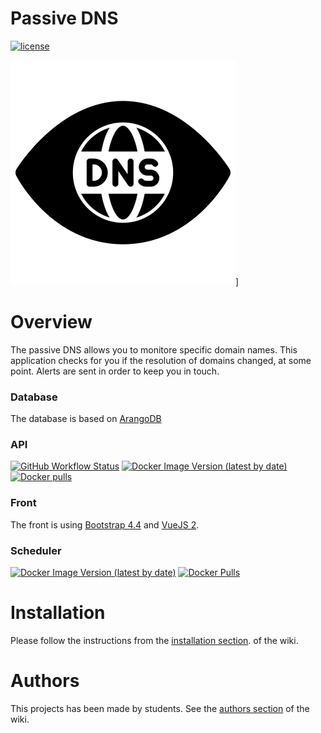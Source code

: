 # Passive DNS

[![license](https://img.shields.io/github/license/PassiveDNS/PassiveDNS)](https://github.com/PassiveDNS/PassiveDNS)

![logo](https://raw.githubusercontent.com/Dadard29/PassiveDNS/master/docs/images/passive_dns_black.png)]

# Overview

The passive DNS allows you to monitore specific domain names. This application checks for you if the resolution of domains changed, at some point. Alerts are sent in order to keep you in touch.

### Database

The database is based on [ArangoDB](https://www.arangodb.com/)

### API
[![GitHub Workflow Status](https://img.shields.io/github/workflow/status/PassiveDNS/PassiveDNS/API%20Docker%20Image%20Publishing)](https://github.com/PassiveDNS/PassiveDNS/actions/workflows/main.yml)
[![Docker Image Version (latest by date)](https://img.shields.io/docker/v/dadard29/passive-dns-api?label=docker)](https://hub.docker.com/repository/docker/dadard29/passive-dns-api/general)
[![Docker pulls](https://img.shields.io/docker/pulls/dadard29/passive-dns-api)](https://hub.docker.com/repository/docker/dadard29/passive-dns-api/general)

### Front

The front is using [Bootstrap 4.4](https://getbootstrap.com/) and [VueJS 2](http://vuejs.org/).

### Scheduler
[![Docker Image Version (latest by date)](https://img.shields.io/docker/v/dadard29/passive-dns-scheduler?label=docker)](https://hub.docker.com/repository/docker/dadard29/passive-dns-scheduler)
[![Docker Pulls](https://img.shields.io/docker/pulls/dadard29/passive-dns-scheduler)](https://hub.docker.com/repository/docker/dadard29/passive-dns-scheduler)

# Installation

Please follow the instructions from the [installation section](https://github.com/Dadard29/PassiveDNS/wiki/Installation). of the wiki.

# Authors

This projects has been made by students. See the [authors section](https://github.com/Dadard29/PassiveDNS/wiki/Authors) of the wiki.


